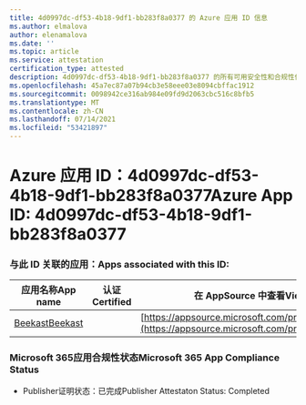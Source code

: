 ```yaml
---
title: 4d0997dc-df53-4b18-9df1-bb283f8a0377 的 Azure 应用 ID 信息
ms.author: elmalova
author: elenamalova
ms.date: ''
ms.topic: article
ms.service: attestation
certification_type: attested
description: 4d0997dc-df53-4b18-9df1-bb283f8a0377 的所有可用安全性和合规性信息。
ms.openlocfilehash: 45a7ec87a07b94cb3e58eee03e8094cbffac1912
ms.sourcegitcommit: 0098942ce316ab984e09fd9d2063cbc516c8bfb5
ms.translationtype: MT
ms.contentlocale: zh-CN
ms.lasthandoff: 07/14/2021
ms.locfileid: "53421897"
---
```

# <a name="azure-app-id-4d0997dc-df53-4b18-9df1-bb283f8a0377"></a><span data-ttu-id="7f209-103">Azure 应用 ID：4d0997dc-df53-4b18-9df1-bb283f8a0377</span><span class="sxs-lookup"><span data-stu-id="7f209-103">Azure App ID: 4d0997dc-df53-4b18-9df1-bb283f8a0377</span></span>


### <a name="apps-associated-with-this-id"></a><span data-ttu-id="7f209-104">与此 ID 关联的应用：</span><span class="sxs-lookup"><span data-stu-id="7f209-104">Apps associated with this ID:</span></span>
| <span data-ttu-id="7f209-105">**应用名称**</span><span class="sxs-lookup"><span data-stu-id="7f209-105">**App name**</span></span> | <span data-ttu-id="7f209-106">**认证**</span><span class="sxs-lookup"><span data-stu-id="7f209-106">**Certified**</span></span> | <span data-ttu-id="7f209-107">**在 AppSource 中查看**</span><span class="sxs-lookup"><span data-stu-id="7f209-107">**View in AppSource**</span></span> |
|-|-|-|
| [<span data-ttu-id="7f209-108">Beekast</span><span class="sxs-lookup"><span data-stu-id="7f209-108">Beekast</span></span>](https://docs.microsoft.com/en-us/microsoft-365-app-certification/forward/WA200001447) |  | [https://appsource.microsoft.com/product/office/WA200001447](https://appsource.microsoft.com/product/office/WA200001447) |

### <a name="microsoft-365-app-compliance-status"></a><span data-ttu-id="7f209-109">Microsoft 365应用合规性状态</span><span class="sxs-lookup"><span data-stu-id="7f209-109">Microsoft 365 App Compliance Status</span></span>
- <span data-ttu-id="7f209-110">Publisher证明状态：已完成</span><span class="sxs-lookup"><span data-stu-id="7f209-110">Publisher Attestaton Status: Completed</span></span>
